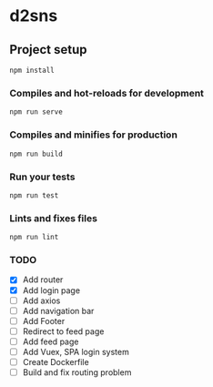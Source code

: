 # d2sns

## Project setup
```
npm install
```

### Compiles and hot-reloads for development
```
npm run serve
```

### Compiles and minifies for production
```
npm run build
```

### Run your tests
```
npm run test
```

### Lints and fixes files
```
npm run lint
```

### TODO

-[x] Add router
-[x] Add login page
-[ ] Add axios
-[ ] Add navigation bar
-[ ] Add Footer
-[ ] Redirect to feed page
-[ ] Add feed page
-[ ] Add Vuex, SPA login system
-[ ] Create Dockerfile
-[ ] Build and fix routing problem
